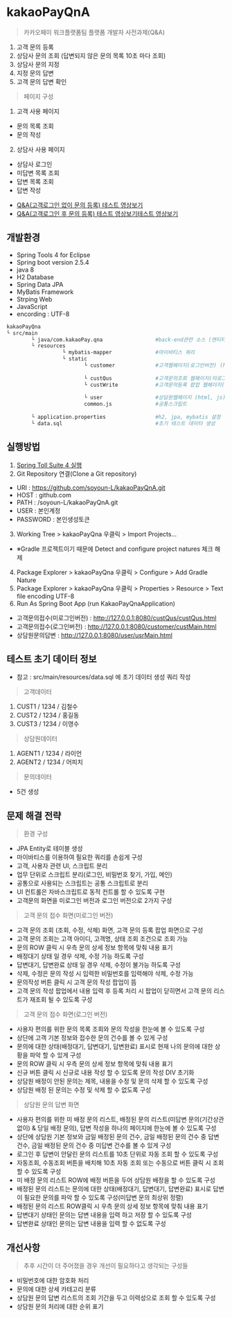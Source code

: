 # kakaoPayQnA
>카카오페이 워크플랫폼팀 플랫폼 개발자 사전과제(Q&amp;A)
1. 고객 문의 등록
2. 상담사 문의 조회 (답변되지 않은 문의 목록 10초 마다 조회)
3. 상담사 문의 지정
4. 지정 문의 답변
5. 고객 문의 답변 확인

>페이지 구성
1. 고객 사용 페이지
- 문의 목록 조회
- 문의 작성

2. 상담사 사용 페이지
- 상담사 로그인
- 미답변 목록 조회
- 답변 목록 조회
- 답변 작성

* [Q&A(고객로그인 없이 문의 등록) 테스트 영상보기](https://www.loom.com/share/ce2ace64c6e94132a230e075481f1a47)
* [Q&A(고객로그인 후 문의 등록) 테스트 영상보기테스트 영상보기](https://www.loom.com/share/e7dafc861548423686c0250f8d36d464?sharedAppSource=personal_library)

## 개발환경
- Spring Tools 4 for Eclipse
- Spring boot version 2.5.4
- java 8
- H2 Database
- Spring Data JPA
- MyBatis Framework
- Strping Web
- JavaScript
- encording : UTF-8

```bash
kakaoPayQna
└ src/main
        └ java/com.kakaoPay.qna                 #back-end관련 소스 (엔티티 생성, dto, dao, repository 등)
        └ resources
                  └ mybatis-mapper              #마이바티스 쿼리
                  └ static
                         └ customer             #고객웹페이지(로그인버전) (html, js)
                         
                         └ custQus              #고객문의조회 웹페이지(미로그인버전) (html, js)
                         └ custWrite            #고객문의등록 팝업 웹페이지(미로그인버전) (html, js)
                         
                         └ user                 #상담원웹페이지 (html, js)
                         common.js              #공통스크립트
                         
        └ application.properties                #h2, jpa, mybatis 설정
        └ data.sql                              #초기 테스트 데이터 생성
```

## 실행방법
1. [Spring Toll Suite 4 실행](https://download.springsource.com/release/STS4/4.12.0.RELEASE/dist/e4.21/spring-tool-suite-4-4.12.0.RELEASE-e4.21.0-win32.win32.x86_64.self-extracting.jar)
2. Git Repository 연결(Clone a Git repository)
* URI : https://github.com/soyoun-L/kakaoPayQnA.git
* HOST : github.com
* PATH : /soyoun-L/kakaoPayQnA.git
* USER : 본인계정
* PASSWORD : 본인생성토큰
3. Working Tree > kakaoPayQna 우클릭 > Import Projects...
* ※Gradle 프로젝트이기 때문에 Detect and configure project natures 체크 해제
4. Package Explorer > kakaoPayQna 우클릭 > Configure > Add Gradle Nature
5. Package Explorer > kakaoPayQna 우클릭 > Properties > Resource > Text file encoding UTF-8
6. Run As Spring Boot App (run KakaoPayQnaApplication)

- 고객문의접수(미로그인버전) : http://127.0.0.1:8080/custQus/custQus.html
- 고객문의접수(로그인버전) : http://127.0.0.1:8080/customer/custMain.html
- 상담원문의답변 : http://127.0.0.1:8080/user/usrMain.html

## 테스트 초기 데이터 정보
* 참고 : src/main/resources/data.sql 에 초기 데이터 생성 쿼리 작성
>고객데이터
1. CUST1 / 1234 / 김철수
2. CUST2 / 1234 / 홍길동
3. CUST3 / 1234 / 이영수
> 상담원데이터
1. AGENT1 / 1234 / 라이언
2. AGENT2 / 1234 / 어피치
> 문의데이터
- 5건 생성

## 문제 해결 전략
> 환경 구성
- JPA Entity로 테이블 생성
- 마이바티스를 이용하여 필요한 쿼리를 손쉽게 구성
- 고객, 사용자 관련 UI, 스크립트 분리
- 업무 단위로 스크립트 분리(로그인, 비밀번호 찾기, 가입, 메인)
- 공통으로 사용되는 스크립트는 공통 스크립트로 분리
- UI 컨트롤은 자바스크립트로 동적 컨트롤 할 수 있도록 구현
- 고객문의 화면을 미로그인 버전과 로그인 버전으로 2가지 구성

>고객 문의 접수 화면(미로그인 버전)
- 고객 문의 조회 (조회, 수정, 삭제) 화면, 고객 문의 등록 팝업 화면으로 구성
- 고객 문의 조회는 고객 아이디, 고객명, 상태 조회 조건으로 조회 가능
- 문의 ROW 클릭 시 우측 문의 상세 정보 항목에 맞춰 내용 표기
- 배정대기 상태 일 경우 삭제, 수정 가능 하도록 구성
- 답변대기, 답변완료 상태 일 경우 삭제, 수정이 불가능 하도록 구성
- 삭제, 수정은 문의 작성 시 입력한 비밀번호를 입력해야 삭제, 수정 가능
- 문의작성 버튼 클릭 시 고객 문의 작성 팝업이 뜸
- 고객 문의 작성 팝업에서 내용 입력 후 등록 처리 시 팝업이 닫히면서 고객 문의 리스트가 재조회 될 수 있도록 구성

>고객 문의 접수 화면(로그인 버전)
- 사용자 편의를 위한 문의 목록 조회와 문의 작성을 한눈에 볼 수 있도록 구성
- 상단에 고객 기본 정보와 접수한 문의 건수를 볼 수 있게 구성
- 문의에 대한 상태(배정대기, 답변대기, 답변완료) 표시로 현재 나의 문의에 대한 상황을 파악 할 수 있게 구성
- 문의 ROW 클릭 시 우측 문의 상세 정보 항목에 맞춰 내용 표기
- 신규 버튼 클릭 시 신규로 내용 작성 할 수 있도록 문의 작성 DIV 초기화
- 상담원 배정이 안된 문의는 제목, 내용을 수정 및 문의 삭제 할 수 있도록 구성
- 상담원 배정 된 문의는 수정 및 삭제 할 수 없도록 구성

>상담원 문의 답변 화면
- 사용자 편의를 위한 미 배정 문의 리스트, 배정된 문의 리스트(미답변 문의(기간상관없이) & 당일 배정 문의), 답변 작성을 하나의 페이지에 한눈에 볼 수 있도록 구성
- 상단에 상담원 기본 정보와 금일 배정된 문의 건수, 금일 배정된 문의 건수 중 답변 건수, 금일 배정된 문의 건수 중 미답변 건수를 볼 수 있게 구성
- 로그인 후 답변이 안달린 문의 리스트를 10초 단위로 자동 조회 할 수 있도록 구성
- 자동조회, 수동조회 버튼을 배치해 10초 자동 조회 또는 수동으로 버튼 클릭 시 조회 할 수 있도록 구성
- 미 배정 문의 리스트 ROW에 배정 버튼을 두어 상담원 배정을 할 수 있도록 구성
- 배정된 문의 리스트는 문의에 대한 상태(배정대기, 답변대기, 답변완료) 표시로 답변이 필요한 문의를 파악 할 수 있도록 구성(미답변 문의 최상위 정렬)
- 배정된 문의 리스트 ROW클릭 시 우측 문의 상세 정보 항목에 맞춰 내용 표기
- 답변대기 상태인 문의는 답변 내용을 입력 하고 저장 할 수 있도록 구성
- 답변완료 상태인 문의는 답변 내용을 입력 할 수 없도록 구성

## 개선사항
>추후 시간이 더 주어졌을 경우 개선이 필요하다고 생각되는 구성들
- 비밀번호에 대한 암호화 처리
- 문의에 대한 상세 카테고리 분류
- 상담원 문의 답변 리스트의 조회 기간을 두고 이력성으로 조회 할 수 있도록 구성
- 상담원 문의 처리에 대한 순위 표기
